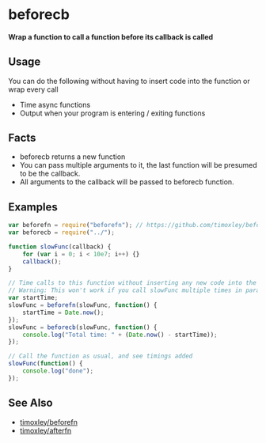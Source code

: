 # beforecb

#### Wrap a function to call a function before its callback is called

## Usage

You can do the following without having to insert code into the function or wrap every call

- Time async functions 
- Output when your program is entering / exiting functions 

## Facts

- beforecb returns a new function
- You can pass multiple arguments to it, the last function will be presumed to be the callback. 
- All arguments to the callback will be passed to beforecb function.

## Examples

```js
var beforefn = require("beforefn"); // https://github.com/timoxley/beforefn
var beforecb = require("../"); 

function slowFunc(callback) {
    for (var i = 0; i < 10e7; i++) {}
    callback();
}

// Time calls to this function without inserting any new code into the function or wrapping calls to it
// Warning: This won't work if you call slowFunc multiple times in parallel.
var startTime;
slowFunc = beforefn(slowFunc, function() {
    startTime = Date.now();
});
slowFunc = beforecb(slowFunc, function() {
    console.log("Total time: " + (Date.now() - startTime));
});

// Call the function as usual, and see timings added
slowFunc(function() {
    console.log("done");
});
```

## See Also

* [timoxley/beforefn](http://github.com/timoxley/beforefn)
* [timoxley/afterfn](http://github.com/timoxley/afterfn)